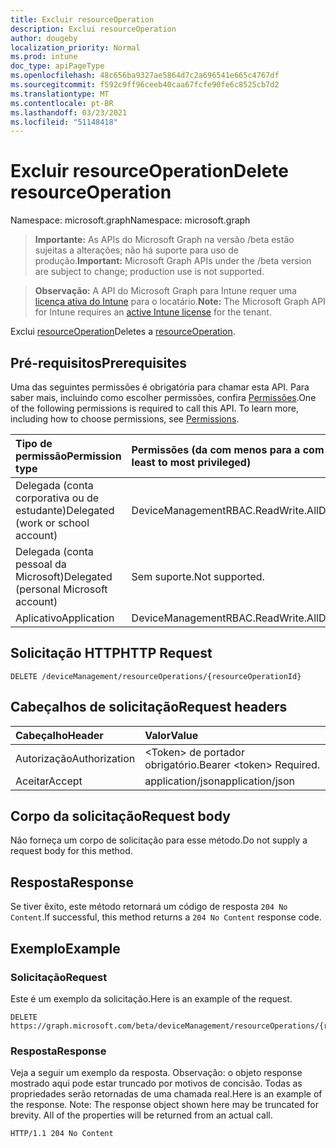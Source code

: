 ```yaml
---
title: Excluir resourceOperation
description: Exclui resourceOperation
author: dougeby
localization_priority: Normal
ms.prod: intune
doc_type: apiPageType
ms.openlocfilehash: 48c656ba9327ae5864d7c2a696541e665c4767df
ms.sourcegitcommit: f592c9ff96ceeb40caa67fcfe90fe6c8525cb7d2
ms.translationtype: MT
ms.contentlocale: pt-BR
ms.lasthandoff: 03/23/2021
ms.locfileid: "51148418"
---
```

# <a name="delete-resourceoperation"></a><span data-ttu-id="f35df-103">Excluir resourceOperation</span><span class="sxs-lookup"><span data-stu-id="f35df-103">Delete resourceOperation</span></span>

<span data-ttu-id="f35df-104">Namespace: microsoft.graph</span><span class="sxs-lookup"><span data-stu-id="f35df-104">Namespace: microsoft.graph</span></span>

> <span data-ttu-id="f35df-105">**Importante:** As APIs do Microsoft Graph na versão /beta estão sujeitas a alterações; não há suporte para uso de produção.</span><span class="sxs-lookup"><span data-stu-id="f35df-105">**Important:** Microsoft Graph APIs under the /beta version are subject to change; production use is not supported.</span></span>

> <span data-ttu-id="f35df-106">**Observação:** A API do Microsoft Graph para Intune requer uma [licença ativa do Intune](https://go.microsoft.com/fwlink/?linkid=839381) para o locatário.</span><span class="sxs-lookup"><span data-stu-id="f35df-106">**Note:** The Microsoft Graph API for Intune requires an [active Intune license](https://go.microsoft.com/fwlink/?linkid=839381) for the tenant.</span></span>

<span data-ttu-id="f35df-107">Exclui [resourceOperation](../resources/intune-rbac-resourceoperation.md)</span><span class="sxs-lookup"><span data-stu-id="f35df-107">Deletes a [resourceOperation](../resources/intune-rbac-resourceoperation.md).</span></span>

## <a name="prerequisites"></a><span data-ttu-id="f35df-108">Pré-requisitos</span><span class="sxs-lookup"><span data-stu-id="f35df-108">Prerequisites</span></span>
<span data-ttu-id="f35df-p101">Uma das seguintes permissões é obrigatória para chamar esta API. Para saber mais, incluindo como escolher permissões, confira [Permissões](/graph/permissions-reference).</span><span class="sxs-lookup"><span data-stu-id="f35df-p101">One of the following permissions is required to call this API. To learn more, including how to choose permissions, see [Permissions](/graph/permissions-reference).</span></span>

|<span data-ttu-id="f35df-111">Tipo de permissão</span><span class="sxs-lookup"><span data-stu-id="f35df-111">Permission type</span></span>|<span data-ttu-id="f35df-112">Permissões (da com menos para a com mais privilégios)</span><span class="sxs-lookup"><span data-stu-id="f35df-112">Permissions (from least to most privileged)</span></span>|
|:---|:---|
|<span data-ttu-id="f35df-113">Delegada (conta corporativa ou de estudante)</span><span class="sxs-lookup"><span data-stu-id="f35df-113">Delegated (work or school account)</span></span>|<span data-ttu-id="f35df-114">DeviceManagementRBAC.ReadWrite.All</span><span class="sxs-lookup"><span data-stu-id="f35df-114">DeviceManagementRBAC.ReadWrite.All</span></span>|
|<span data-ttu-id="f35df-115">Delegada (conta pessoal da Microsoft)</span><span class="sxs-lookup"><span data-stu-id="f35df-115">Delegated (personal Microsoft account)</span></span>|<span data-ttu-id="f35df-116">Sem suporte.</span><span class="sxs-lookup"><span data-stu-id="f35df-116">Not supported.</span></span>|
|<span data-ttu-id="f35df-117">Aplicativo</span><span class="sxs-lookup"><span data-stu-id="f35df-117">Application</span></span>|<span data-ttu-id="f35df-118">DeviceManagementRBAC.ReadWrite.All</span><span class="sxs-lookup"><span data-stu-id="f35df-118">DeviceManagementRBAC.ReadWrite.All</span></span>|

## <a name="http-request"></a><span data-ttu-id="f35df-119">Solicitação HTTP</span><span class="sxs-lookup"><span data-stu-id="f35df-119">HTTP Request</span></span>
<!-- {
  "blockType": "ignored"
}
-->
``` http
DELETE /deviceManagement/resourceOperations/{resourceOperationId}
```

## <a name="request-headers"></a><span data-ttu-id="f35df-120">Cabeçalhos de solicitação</span><span class="sxs-lookup"><span data-stu-id="f35df-120">Request headers</span></span>
|<span data-ttu-id="f35df-121">Cabeçalho</span><span class="sxs-lookup"><span data-stu-id="f35df-121">Header</span></span>|<span data-ttu-id="f35df-122">Valor</span><span class="sxs-lookup"><span data-stu-id="f35df-122">Value</span></span>|
|:---|:---|
|<span data-ttu-id="f35df-123">Autorização</span><span class="sxs-lookup"><span data-stu-id="f35df-123">Authorization</span></span>|<span data-ttu-id="f35df-124">&lt;Token&gt; de portador obrigatório.</span><span class="sxs-lookup"><span data-stu-id="f35df-124">Bearer &lt;token&gt; Required.</span></span>|
|<span data-ttu-id="f35df-125">Aceitar</span><span class="sxs-lookup"><span data-stu-id="f35df-125">Accept</span></span>|<span data-ttu-id="f35df-126">application/json</span><span class="sxs-lookup"><span data-stu-id="f35df-126">application/json</span></span>|

## <a name="request-body"></a><span data-ttu-id="f35df-127">Corpo da solicitação</span><span class="sxs-lookup"><span data-stu-id="f35df-127">Request body</span></span>
<span data-ttu-id="f35df-128">Não forneça um corpo de solicitação para esse método.</span><span class="sxs-lookup"><span data-stu-id="f35df-128">Do not supply a request body for this method.</span></span>

## <a name="response"></a><span data-ttu-id="f35df-129">Resposta</span><span class="sxs-lookup"><span data-stu-id="f35df-129">Response</span></span>
<span data-ttu-id="f35df-130">Se tiver êxito, este método retornará um código de resposta `204 No Content`.</span><span class="sxs-lookup"><span data-stu-id="f35df-130">If successful, this method returns a `204 No Content` response code.</span></span>

## <a name="example"></a><span data-ttu-id="f35df-131">Exemplo</span><span class="sxs-lookup"><span data-stu-id="f35df-131">Example</span></span>

### <a name="request"></a><span data-ttu-id="f35df-132">Solicitação</span><span class="sxs-lookup"><span data-stu-id="f35df-132">Request</span></span>
<span data-ttu-id="f35df-133">Este é um exemplo da solicitação.</span><span class="sxs-lookup"><span data-stu-id="f35df-133">Here is an example of the request.</span></span>
``` http
DELETE https://graph.microsoft.com/beta/deviceManagement/resourceOperations/{resourceOperationId}
```

### <a name="response"></a><span data-ttu-id="f35df-134">Resposta</span><span class="sxs-lookup"><span data-stu-id="f35df-134">Response</span></span>
<span data-ttu-id="f35df-p102">Veja a seguir um exemplo da resposta. Observação: o objeto response mostrado aqui pode estar truncado por motivos de concisão. Todas as propriedades serão retornadas de uma chamada real.</span><span class="sxs-lookup"><span data-stu-id="f35df-p102">Here is an example of the response. Note: The response object shown here may be truncated for brevity. All of the properties will be returned from an actual call.</span></span>
``` http
HTTP/1.1 204 No Content
```




